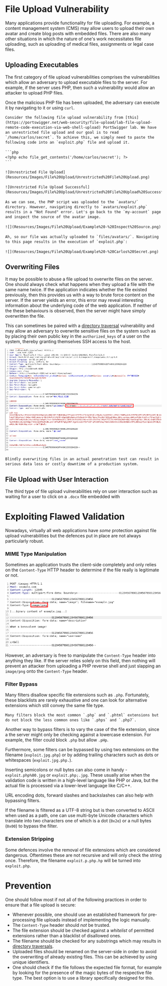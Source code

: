# File Upload Vulnerability
Many applications provide functionality for file uploading. For example, a content management system (CMS) may allow users to upload their own avatar and create blog posts with embedded files. There are also many other situations in which the nature of one's work necessitates file uploading, such as uploading of medical files, assignments or legal case files.

## Uploading Executables
The first category of file upload vulnerabilities comprises the vulnerabilities which allow an adversary to upload executable files to the server. For example, if the server uses PHP, then such a vulnerability would allow an attacker to upload PHP files.

Once the malicious PHP file has been uploaded, the adversary can execute it by navigating to it or using `curl`.

~~~admonish example collapsible=true
Consider the following file upload vulnerability from [this](https://portswigger.net/web-security/file-upload/lab-file-upload-remote-code-execution-via-web-shell-upload) PortSwigger lab. We have an unrestricted file upload and our goal is to read `/home/carlos/secret`. To achieve this, we simply need to paste the following code into an `exploit.php` file and upload it.

```php
<?php echo file_get_contents('/home/carlos/secret'); ?>
```

![Unrestricted File Upload](Resources/Images/File%20Upload/Unrestricted%20File%20Upload.png)

![Unrestricted File Upload Successful](Resources/Images/File%20Upload/Unrestricted%20File%20Upload%20Successful.png)

As we can see, the PHP script was uploaded to the `avatars/` directory. However, navigating directly to `avatars/exploit.php` results in a "Not Found" error. Let's go back to the `my-account` page and inspect the source of the avatar image.

![](Resources/Images/File%20Upload/Example%20-%20Inspect%20Source.png)

Ah, so our file was actually uploaded to `files/avatars/`. Navigating to this page results in the execution of `exploit.php`:

![](Resources/Images/File%20Upload/Example%20-%20Carlos%20Secret.png)
~~~

## Overwriting Files
It may be possible to abuse a file upload to overwrite files on the server. One should always check what happens when they upload a file with the same name twice. If the application indicates whether the file existed previously, then this provides us with a way to brute force content on the server. If the server yields an error, this error may reveal interesting information about the underlying code of the web application. If neither of the these behaviours is observed, then the server might have simply overwritten the file.

This can sometimes be paired with a [directory traversal](Directory%20Traversal.md) vulnerability and may allow an adversary to overwrite sensitive files on the system such as by placing their own public key in the `authorized_keys` of a user on the system, thereby granting themselves SSH access to the host.

![](Resources/Images/File%20Upload/File%20Upload%20Overwrite%20File.png)

```admonish warning
Blindly overwriting files in an actual penetration test can result in serious data loss or costly downtime of a production system.
```

## File Upload with User Interaction
The third type of file upload vulnerabilities rely on user interaction such as waiting for a user to click on a `.docx` file embedded with

# Exploiting Flawed Validation
Nowadays, virtually all web applications have *some* protection against file upload vulnerabilities but the defences put in place are not always particularly robust.

### MIME Type Manipulation
Sometimes an application trusts the client-side completely and only relies on the `Content-Type` HTTP header to determine if the file really is legitimate or not.

![](Resources/Images/File%20Upload/MIME%20Type%20Manipulation.png)

However, an adversary is free to manipulate the `Content-Type` header into anything they like. If the server relies solely on this field, then nothing will prevent an attacker from uploading a PHP reverse shell and just slapping an `image/png` onto the `Content-Type` header.

### Filter Bypass
Many filters disallow specific file extensions such as `.php`. Fortunately, these blacklists are rarely exhaustive and one can look for alternative extensions which still convey the same file type.

~~~admonish example
Many filters block the most common `.php` and `.phtml` extensions but do not block the less common ones like `.phps` and `.php7`.
~~~

Another way to bypass filters is to vary the case of the file extension, since a the server might only be checking against a lowercase extension. For example, the filter could block `.php` but allow `.pHp`.

Furthermore, some filters can be bypassed by using two extensions on the filename (`exploit.jpg.php`) or by adding trailing characters such as dots or whitespaces (`exploit.jpg.php.`). 

Inserting semicolons or null bytes can also come in handy - `exploit.php%00.jpg` or `exploit.php;.jpg`. These usually arise when the validation code is written in a high-level language like PHP or Java, but the actual file is processed via a lower-level language like C/C++.

URL encoding dots, forward slashes and backslashes can also help with bypassing filters.

If the filename is filtered as a UTF-8 string but is then converted to ASCII when used as a path, one can use multi-byte Unicode characters which translate into two characters one of which is a dot (`0x2e`) or a null bytes (`0x00`) to bypass the filter. 

### Extension Stripping
Some defences involve the removal of file extensions which are considered dangerous. Oftentimes these are not recursive and will only check the string once. Therefore, the filename `exploit.p.php.hp` will be turned into `exploit.php`.

# Prevention
One should follow most if not all of the following practices in order to ensure that a file upload is secure:
- Whenever possible, one should use an established framework for pre-processing file uploads instead of implementing the logic manually.
- The `Content-Type` header should *not* be trusted.
- The file extension should be checked against a *whitelist* of permitted extensions rather than a blacklist of disallowed ones.
- The filename should be checked for any substrings which may results in [directory traversals](Directory%20Traversal.md).
- Uploaded files should be renamed on the server-side in order to avoid the overwriting of already existing files. This can  be achieved by using unique identifiers.
- One should check if the file follows the expected file format, for example by looking for the presence of the magic bytes of the respective file type. The best option is to use a library specifically designed for this.